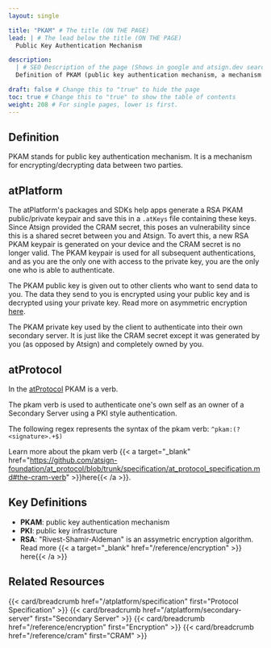 ```yaml
---
layout: single

title: "PKAM" # The title (ON THE PAGE)
lead: | # The lead below the title (ON THE PAGE)
  Public Key Authentication Mechanism

description:
  | # SEO Description of the page (Shows in google and atsign.dev search)
  Definition of PKAM (public key authentication mechanism, a mechanism for encrypting/decrypting data between two parties). The PKAM public key is given out to other clients who want to send data to you. The data they send to you is encrypted using your public key and is decrypted using your private key.

draft: false # Change this to "true" to hide the page
toc: true # Change this to "true" to show the table of contents
weight: 208 # For single pages, lower is first.
---
```


## Definition

PKAM stands for public key authentication mechanism. It is a mechanism for encrypting/decrypting data between two parties.

## atPlatform

The atPlatform's packages and SDKs help apps generate a RSA PKAM public/private keypair and save this in a `.atKeys` file containing these
keys. Since Atsign provided the CRAM secret, this poses an vulnerability since this is a shared secret between you and Atsign. To avert
this, a new RSA PKAM keypair is generated on your device and the CRAM secret is no longer valid. The PKAM keypair is used for all subsequent
authentications, and as you are the only one with access to the private key, you are the only one who is able to authenticate.

The PKAM public key is given out to other clients who want to send data to you. The data they send to you is encrypted using your public key
and is decrypted using your private key. Read more on asymmetric encryption [here](/reference/encryption).

The PKAM private key used by the client to authenticate into their own secondary server. It is just like the CRAM secret except it was
generated by you (as opposed by Atsign) and completely owned by you.

## atProtocol

In the [atProtocol](/atplatform/specification) PKAM is a verb.

The pkam verb is used to authenticate one's own self as an owner of a Secondary Server using a PKI style authentication.

The following regex represents the syntax of the pkam verb: `^pkam:(?<signature>.+$)`

Learn more about the pkam verb {{< a
    target="_blank"
    href="https://github.com/atsign-foundation/at_protocol/blob/trunk/specification/at_protocol_specification.md#the-cram-verb" >}}here{{< /a >}}.

## Key Definitions

- **PKAM**: public key authentication mechanism
- **PKI**: public key infrastructure
- **RSA**: "Rivest-Shamir-Aldeman" is an assymetric encryption algorithm. Read more {{< a target="_blank" href="/reference/encryption" >}} here{{< /a >}}

## Related Resources

<!-- TODO add breadcrumb to onboarding widget-->
{{< card/breadcrumb href="/atplatform/specification" first="Protocol Specification" >}}
{{< card/breadcrumb href="/atplatform/secondary-server" first="Secondary Server" >}}
{{< card/breadcrumb href="/reference/encryption" first="Encryption" >}}
{{< card/breadcrumb href="/reference/cram" first="CRAM" >}}

